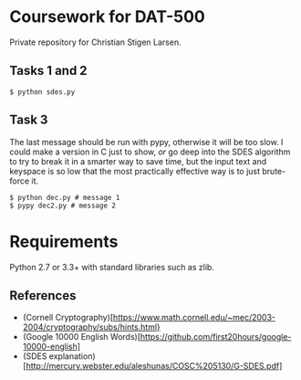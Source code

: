 Coursework for DAT-500
======================

Private repository for Christian Stigen Larsen.

Tasks 1 and 2
------------

    $ python sdes.py


Task 3
------

The last message should be run with pypy, otherwise it will be too slow. I
could make a version in C just to show, *or* go deep into the SDES algorithm to
try to break it in a smarter way to save time, but the input text and keyspace
is so low that the most practically effective way is to just brute-force it.

    $ python dec.py # message 1
    $ pypy dec2.py # message 2

Requirements
============

Python 2.7 or 3.3+ with standard libraries such as zlib.

References
----------

  * (Cornell Cryptography)[https://www.math.cornell.edu/~mec/2003-2004/cryptography/subs/hints.html}
  * (Google 10000 English Words)[https://github.com/first20hours/google-10000-english]
  * (SDES explanation)[http://mercury.webster.edu/aleshunas/COSC%205130/G-SDES.pdf]
